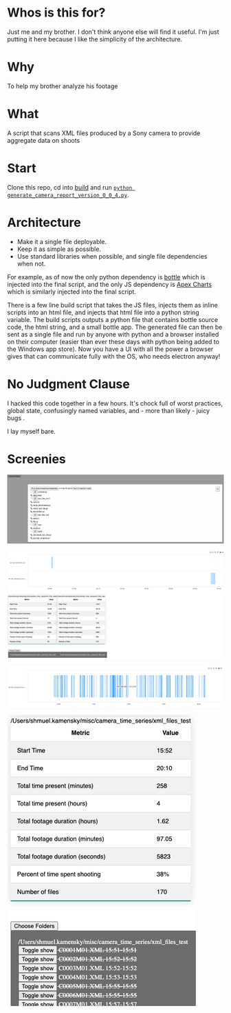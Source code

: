 # Whos is this for?
Just me and my brother. I don't think anyone else will find it useful. I'm just putting it here because I like the simplicity of the architecture.
# Why
To help my brother analyze his footage
# What
A script that scans XML files produced by a Sony camera to provide aggregate data on shoots
# Start
Clone this repo, cd into [build](build) and run [`python generate_camera_report_version_0_0_4.py`](build/generate_camera_report_version_0_0_4.py).

# Architecture
- Make it a single file deployable.
- Keep it as simple as possible.
- Use standard libraries when possible, and single file dependencies when not.

For example, as of now the only python dependency is [bottle](https://github.com/bottlepy/bottle) which is injected into the final script, and the only JS dependency is [Apex Charts](https://github.com/apexcharts/apexcharts.js) which is similarly injected into the final script.

There is a few line build script that takes the JS files, injects them as inline scripts into an html file, and injects that html file into a python string variable. The build scripts outputs a python file that contains bottle source code, the html string, and a small bottle app. The generated file can then be sent as a single file and run by anyone with python and a browser installed on their computer (easier than ever these days with python being added to the Windows app store). Now you have a UI with all the power a browser gives that can communicate fully with the OS, who needs electron anyway!

# No Judgment Clause
I hacked this code together in a few hours. It's chock full of worst practices, global state, confusingly named variables, and - more than likely - juicy bugs .

I lay myself bare.
# Screenies

![Snazzy Filebrowser](screenshots/snazzy_filebrowser.png?raw=true "Snazzy Filebrowser")

![Multiple Charts](screenshots/mulitple_charts.png?raw=true "Multiple Charts")

![Single Chart](screenshots/single_chart.png?raw=true "Single Chart")

![Toggleable Clips](screenshots/toggleable_clips.png?raw=true "Toggleable Clips")